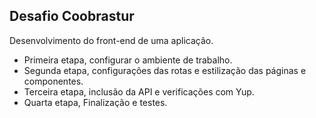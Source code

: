 ## Desafio Coobrastur
Desenvolvimento do front-end de uma aplicação.

- Primeira etapa, configurar o ambiente de trabalho.
- Segunda etapa, configurações das rotas e estilização das páginas e componentes.
- Terceira etapa, inclusão da API e verificações com Yup.
- Quarta etapa, Finalização e testes.
